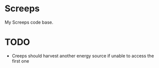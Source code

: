 # Screeps

My Screeps code base.

# TODO

- Creeps should harvest another energy source if unable to access the first one

